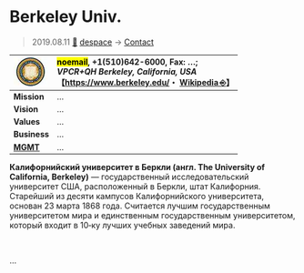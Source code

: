 # Berkeley Univ.
> 2019.08.11 [🚀](../../../index/index.md) [despace](../index.md) → [Contact](../contact.md)

|[![](../f/contact/b/berkeley_univ_logo1_thumb.webp)](../f/contact/b/berkeley_univ_logo1.webp)|<mark>noemail</mark>, +1(510)642-6000, Fax: …;<br> *VPCR+QH Berkeley, California, USA*<br> 【<https://www.berkeley.edu/>・ [Wikipedia ⎆](https://en.wikipedia.org/wiki/University_of_California,_Berkeley)】|
|:-|:-|
|**Mission**|…|
|**Vision**|…|
|**Values**|…|
|**Business**|…|
|**[MGMT](../mgmt.md)**|…|

**Калифорнийский университет в Беркли (англ. The University of California, Berkeley)** — государственный исследовательский университет США, расположенный в Беркли, штат Калифорния. Старейший из десяти кампусов Калифорнийского университета, основан 23 марта 1868 года. Считается лучшим государственным университетом мира и единственным государственным университетом, который входит в 10‑ку лучших учебных заведений мира.


<p style="page-break-after:always"> </p>

…

